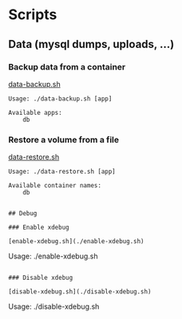 # Scripts

## Data (mysql dumps, uploads, ...)

### Backup data from a container

[data-backup.sh](./data-backup.sh)


```
Usage: ./data-backup.sh [app]

Available apps:
    db
```

### Restore a volume from a file

[data-restore.sh](./data-restore.sh)


```
Usage: ./data-restore.sh [app]

Available container names:
    db
```
```

## Debug

### Enable xdebug

[enable-xdebug.sh](./enable-xdebug.sh)

```
Usage: ./enable-xdebug.sh
```

### Disable xdebug

[disable-xdebug.sh](./disable-xdebug.sh)

```
Usage: ./disable-xdebug.sh
```